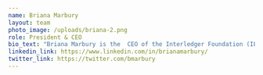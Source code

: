 ```yaml
---
name: Briana Marbury
layout: team
photo_image: /uploads/briana-2.png
role: President & CEO
bio_text: "Briana Marbury is the  CEO of the Interledger Foundation (ILF), a nonprofit organization committed to expanding digital financial inclusion to vulnerable populations. ILF invests in organizations, communities, and entrepreneurs working towards the shared goal of enabling interoperable and frictionless payments around the globe.<br /><br />As CEO of ILF, Briana leads the strategic vision of the organization and has grown ILF from a small team of three to a global workforce of changemakers. Bringing her own firsthand experience with navigating the challenges associated with the lack of equitable financial access, Briana brings her skills, values and lived experience to the crucial work of enabling communities to create and lead their own financial futures.<br /><br />Before joining ILF, she consulted for 350.org and held financial leadership roles at  Repair the World, Uncommon Schools, and the Jack Kent Cooke Foundation. At each organization, Briana built and grew the financial and operational systems that enabled significant progress towards achieving their mission. Additionally, Briana served as an Education Pioneer Graduate Fellow, exploring ways to increase positive educational outcomes in the nation’s most underserved schools.<br /><br />Briana holds a BA in Accounting from the University of Michigan, an MBA from Wayne State University, and has completed post-graduate work in strategic leadership at Stanford University. Originally from Detroit, Briana has lived in many cities across the US and has even spent a brief period as a digital nomad.  When she’s not exploring new cities, she’s spending time with her pup, Seamus."
linkedin_link: https://www.linkedin.com/in/brianamarbury/
twitter_link: https://twitter.com/bmarbury
---
```


